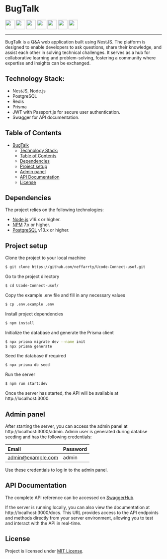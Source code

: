 ﻿# BugTalk

<div>
  <img src="https://img.shields.io/badge/nestjs-E0234E?style=for-the-badge&logo=nestjs&logoColor=white" height="30"/>
  <img src="https://img.shields.io/badge/TypeScript-007ACC?style=for-the-badge&logo=typescript&logoColor=white" height="30"/>
  <img src="https://img.shields.io/badge/Prisma-3982CE?style=for-the-badge&logo=Prisma&logoColor=white" height="30"/>
  <img src="https://img.shields.io/badge/PostgreSQL-316192?style=for-the-badge&logo=postgresql&logoColor=white" height="30"/>
  <img src="https://img.shields.io/badge/Swagger-85EA2D?style=for-the-badge&logo=Swagger&logoColor=white" height="30"/>
  <img src="https://img.shields.io/badge/redis-%23DD0031.svg?&style=for-the-badge&logo=redis&logoColor=white" height="30"/>
  <img src="https://img.shields.io/badge/JWT-000000?style=for-the-badge&logo=JSON%20web%20tokens&logoColor=white" height="30"/>
</div>

---

BugTalk is a Q&A web application built using NestJS. The platform is designed to enable developers to ask questions, share their knowledge, and assist each other in solving technical challenges. It serves as a hub for collaborative learning and problem-solving, fostering a community where expertise and insights can be exchanged.

## Technology Stack:

 - NestJS, Node.js
 - PostgreSQL
 - Redis
 - Prisma
 - JWT with Passport.js for secure user authentication.
 - Swagger for API documentation.

## Table of Contents

- [BugTalk](#bugtalk)
  - [Technology Stack:](#technology-stack)
  - [Table of Contents](#table-of-contents)
  - [Dependencies](#dependencies)
  - [Project setup](#project-setup)
  - [Admin panel](#admin-panel)
  - [API Documentation](#api-documentation)
  - [License](#license)

## Dependencies

The project relies on the following technologies:

 - [Node.js](https://nodejs.org/en) v16.x or higher.
 - [NPM](https://www.npmjs.com) 7.x or higher.
 - [PostgreSQL](https://www.postgresql.org) v13.x or higher.

## Project setup

Clone the project to your local machine

```bash
$ git clone https://github.com/neffarrty/Ucode-Connect-usof.git
```

Go to the project directory

```bash
$ cd Ucode-Connect-usof/
```

Copy the example .env file and fill in any necessary values

```bash
$ cp .env.example .env
```

Install project dependencies

```bash
$ npm install
```

Initialize the database and generate the Prisma client

```bash
$ npx prisma migrate dev --name init
$ npx prisma generate
```

Seed the database if required

```bash
$ npx prisma db seed
```

Run the server

```bash
$ npm run start:dev
```

Once the server has started, the API will be available at http://localhost:3000.

## Admin panel

After starting the server, you can access the admin panel at http://localhost:3000/admin. Admin user is generated during databse seeding and has the following credentials:

| Email             | Password |
|:------------------|:---------|
| admin@example.com | admin    |

Use these credentials to log in to the admin panel.

## API Documentation

The complete API reference can be accessed on [SwaggerHub](https://app.swaggerhub.com/apis/EGORKOVTUN8/bug-talk/1.0).

If the server is running locally, you can also view the documentation at http://localhost:3000/docs. This URL provides access to the API endpoints and methods directly from your server environment, allowing you to test and interact with the API in real-time.

## License

Project is licensed under [MIT License](LICENSE).
